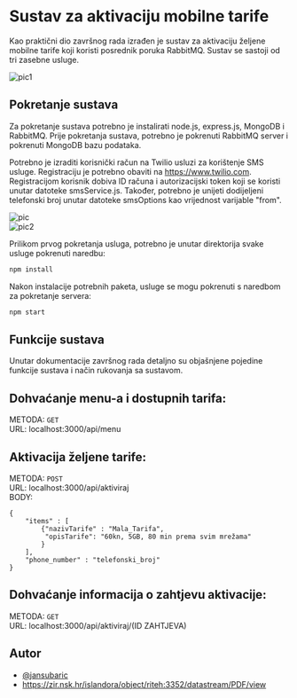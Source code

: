 # Sustav za aktivaciju mobilne tarife

Kao praktični dio završnog rada izrađen je sustav za aktivaciju željene mobilne tarife koji koristi posrednik poruka RabbitMQ. 
Sustav se sastoji od tri zasebne usluge. 

![pic1](https://i.postimg.cc/441G6D8S/Screenshot-40.png) 

## Pokretanje sustava
Za pokretanje sustava potrebno je instalirati node.js, express.js, MongoDB i RabbitMQ. 
Prije pokretanja sustava, potrebno je pokrenuti RabbitMQ server i pokrenuti MongoDB bazu podataka.

Potrebno je izraditi korisnički račun na Twilio usluzi za korištenje SMS usluge. Registraciju je potrebno obaviti na https://www.twilio.com. Registracijom korisnik dobiva ID računa i autorizacijski token koji se koristi unutar datoteke smsService.js. Također, potrebno je unijeti dodijeljeni telefonski broj unutar datoteke smsOptions kao vrijednost varijable "from". 

![pic](https://i.postimg.cc/tCtjzL2c/Screenshot-42.png) <br />
![pic2](https://i.postimg.cc/J0b6cCc4/Screenshot-44.png)

Prilikom prvog pokretanja usluga, potrebno je unutar direktorija svake usluge pokrenuti naredbu:
 ```bash
npm install
```
Nakon instalacije potrebnih paketa, usluge se mogu pokrenuti s naredbom za pokretanje servera:
 ```bash
npm start
```

## Funkcije sustava
Unutar dokumentacije završnog rada detaljno su objašnjene pojedine funkcije sustava i način rukovanja sa sustavom.

## Dohvaćanje menu-a i dostupnih tarifa:

METODA: ```GET``` <br />
URL: localhost:3000/api/menu

## Aktivacija željene tarife:

METODA: ```POST``` <br />
URL: localhost:3000/api/aktiviraj <br />
BODY: 
``` 
{
    "items" : [
        {"nazivTarife" : "Mala_Tarifa",
         "opisTarife": "60kn, 5GB, 80 min prema svim mrežama"
        }
    ],
    "phone_number" : "telefonski_broj"
} 
```

## Dohvaćanje informacija o zahtjevu aktivacije:

METODA: ```GET``` <br />
URL: localhost:3000/api/aktiviraj/(ID ZAHTJEVA)

## Autor

- [@jansubaric](https://www.github.com/jansubaric)
- https://zir.nsk.hr/islandora/object/riteh:3352/datastream/PDF/view

